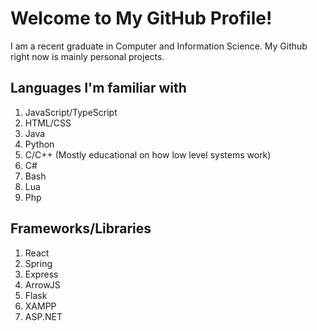# Welcome to My GitHub Profile!

I am a recent graduate in Computer and Information Science. My Github right now is mainly personal projects.

## Languages I'm familiar with

1. JavaScript/TypeScript
2. HTML/CSS
3. Java
4. Python
5. C/C++ (Mostly educational on how low level systems work)
6. C#
7. Bash
8. Lua
9. Php

## Frameworks/Libraries

1. React
2. Spring
3. Express
4. ArrowJS
5. Flask
6. XAMPP
7. ASP.NET
